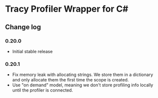 # Tracy Profiler Wrapper for C#

## Change log

### 0.20.0

 * Initial stable release

### 0.20.1

 * Fix memory leak with allocating strings. We store them in a dictionary and only allocate them the first time the scope is created.
 * Use "on demand" model, meaning we don't store profiling info locally until the profiler is connected.
